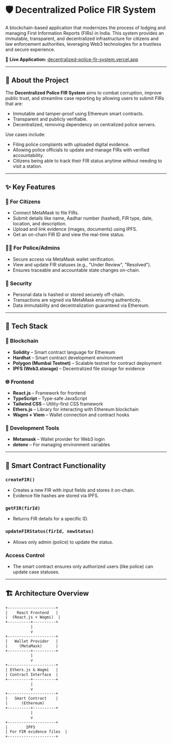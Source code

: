 # 🛡️ Decentralized Police FIR System

A blockchain-based application that modernizes the process of lodging and managing First Information Reports (FIRs) in India. This system provides an immutable, transparent, and decentralized infrastructure for citizens and law enforcement authorities, leveraging Web3 technologies for a trustless and secure experience.

🔗 **Live Application:** [decentralized-police-fir-system.vercel.app](https://decentralized-police-fir-system.vercel.app/)

---


## 📌 About the Project

The **Decentralized Police FIR System** aims to combat corruption, improve public trust, and streamline case reporting by allowing users to submit FIRs that are:

- Immutable and tamper-proof using Ethereum smart contracts.
- Transparent and publicly verifiable.
- Decentralized, removing dependency on centralized police servers.

Use cases include:
- Filing police complaints with uploaded digital evidence.
- Allowing police officials to update and manage FIRs with verified accountability.
- Citizens being able to track their FIR status anytime without needing to visit a station.

---

## ✨ Key Features

### 👥 For Citizens
- Connect MetaMask to file FIRs.
- Submit details like name, Aadhar number (hashed), FIR type, date, location, and description.
- Upload and link evidence (images, documents) using IPFS.
- Get an on-chain FIR ID and view the real-time status.

### 🧑‍✈️ For Police/Admins
- Secure access via MetaMask wallet verification.
- View and update FIR statuses (e.g., "Under Review", "Resolved").
- Ensures traceable and accountable state changes on-chain.

### 🔐 Security
- Personal data is hashed or stored securely off-chain.
- Transactions are signed via MetaMask ensuring authenticity.
- Data immutability and decentralization guaranteed via Ethereum.

---

## 🧰 Tech Stack

### 🔗 Blockchain
- **Solidity** – Smart contract language for Ethereum
- **Hardhat** – Smart contract development environment
- **Polygon (Mumbai Testnet)** – Scalable testnet for contract deployment
- **IPFS (Web3.storage)** – Decentralized file storage for evidence

### 🌐 Frontend
- **React.js** – Framework for frontend
- **TypeScript** – Type-safe JavaScript
- **Tailwind CSS** – Utility-first CSS framework
- **Ethers.js** – Library for interacting with Ethereum blockchain
- **Wagmi + Viem** – Wallet connection and contract hooks

### 🧪 Development Tools
- **Metamask** – Wallet provider for Web3 login
- **dotenv** – For managing environment variables

---

## 🔗 Smart Contract Functionality

### `createFIR()`
- Creates a new FIR with input fields and stores it on-chain.
- Evidence file hashes are stored via IPFS.

### `getFIR(firId)`
- Returns FIR details for a specific ID.

### `updateFIRStatus(firId, newStatus)`
- Allows only admin (police) to update the status.

### Access Control
- The smart contract ensures only authorized users (like police) can update case statuses.

---

## 🏗️ Architecture Overview

```txt
+---------------------+
|    React Frontend   |
|  (React.js + Wagmi)  |
+----------+----------+
           |
           v
+---------------------+
|   Wallet Provider   |
|     (MetaMask)      |
+----------+----------+
           |
           v
+---------------------+
| Ethers.js & Wagmi   |
| Contract Interface  |
+----------+----------+
           |
           v
+---------------------+
|   Smart Contract    |
|      (Ethereum)
+----------+----------+
           |
           v
+---------------------+
|        IPFS 
| For FIR evidence files  |
+---------------------+
